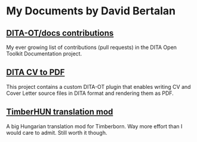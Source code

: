 # My Documents by David Bertalan

## [DITA-OT/docs contributions](https://github.com/pulls?q=is%3Apr+author%3Athendarion+archived%3Afalse+repo%3Adita-ot%2Fdocs+)

My ever growing list of contributions (pull requests) in the DITA Open Toolkit Documentation project.

## [DITA CV to PDF](https://github.com/thendarion/dita-cv-to-pdf) 
 
This project contains a custom DITA-OT plugin that enables writing CV and Cover Letter source files in DITA format and rendering them as PDF.

## [TimberHUN translation mod](https://github.com/thendarion/timberborn-magyaritas)

A big Hungarian translation mod for Timberborn. Way more effort than I would care to admit. Still worth it though.
